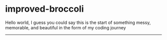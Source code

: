 # improved-broccoli

Hello world, I guess you could say this is the start of something messy, memorable, and beautiful in the form of my coding journey

---

